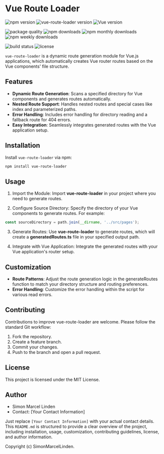 # Vue Route Loader
![npm version](https://img.shields.io/npm/v/vue-route-loader.svg)
![vue-route-loader version](https://img.shields.io/npm/v/vue-route-loader.svg)
![Vue version](https://img.shields.io/badge/vue-3.3.8-green.svg)
  
![package quality](http://packagequality.com/shield/vue-route-loader.svg)
![npm downloads](https://img.shields.io/npm/dt/vue-route-loader.svg)
![npm monthly downloads](https://img.shields.io/npm/dm/vue-route-loader.svg)
![npm weekly downloads](https://img.shields.io/npm/dw/vue-route-loader.svg)

![build status](https://img.shields.io/travis/com/[username]/vue-route-loader/master.svg)
![license](https://img.shields.io/npm/l/vue-route-loader.svg)


`vue-route-loader` is a dynamic route generation module for Vue.js applications, which automatically creates Vue router routes based on the Vue components' file structure.

## Features

- **Dynamic Route Generation**: Scans a specified directory for Vue components and generates routes automatically.
- **Nested Route Support**: Handles nested routes and special cases like index and parameterized paths.
- **Error Handling**: Includes error handling for directory reading and a fallback route for 404 errors.
- **Easy Integration**: Seamlessly integrates generated routes with the Vue application setup.

## Installation

Install `vue-route-loader` via npm:

```bash
npm install vue-route-loader
```

## Usage
1. Import the Module:
Import **vue-route-loader** in your project where you need to generate routes.

2. Configure Source Directory:
Specify the directory of your Vue components to generate routes. For example:

```javascript
const sourceDirectory = path.join(__dirname, '../src/pages');
```
3. Generate Routes:
Use **vue-route-loader** to generate routes, which will create a **generatedRoutes.ts** file in your specified output path.

4. Integrate with Vue Application:
Integrate the generated routes with your Vue application's router setup.

## Customization
- **Route Patterns**: Adjust the route generation logic in the generateRoutes function to match your directory structure and routing preferences.
- **Error Handling**: Customize the error handling within the script for various read errors.

## Contributing
Contributions to improve vue-route-loader are welcome. Please follow the standard Git workflow:

1. Fork the repository.
2. Create a feature branch.
3. Commit your changes.
4. Push to the branch and open a pull request.

## License
This project is licensed under the MIT License.

## Author
* Simon Marcel Linden
* Contact: [Your Contact Information]


Just replace `[Your Contact Information]` with your actual contact details. This `README.md` is structured to provide a clear overview of the project, including installation, usage, customization, contributing guidelines, license, and author information.

Copyright (c) SimonMarcelLinden.